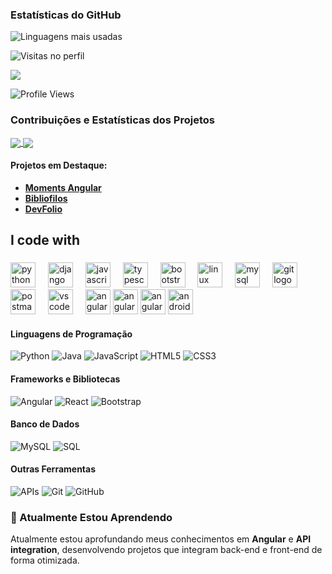 ### Estatísticas do GitHub

![Linguagens mais usadas](https://github-readme-stats.vercel.app/api/top-langs/?username=lucasvieiraz&layout=compact&theme=dark)

![Visitas no perfil](https://komarev.com/ghpvc/?username=lucasvieiraz&color=blue)



<a href="https://github.com/lucasvieiraz">
  <img align="center" src="https://github-readme-stats.vercel.app/api?username=lucasvieiraz&show_icons=true&theme=dark&count_private=true" />
</a>

![Profile Views](https://komarev.com/ghpvc/?username=lucasvieiraz&color=blue)



### Contribuições e Estatísticas dos Projetos

<a href="https://github.com/lucasvieiraz">
  <img align="center" src="https://github-profile-summary-cards.vercel.app/api/cards/repos-per-language?username=lucasvieiraz&theme=dark" />
</a>

<a href="https://github.com/lucasvieiraz">
  <img align="center" src="https://github-profile-summary-cards.vercel.app/api/cards/productive-time?username=lucasvieiraz&theme=dark" />
</a>

#### Projetos em Destaque:
- [**Moments Angular**](https://github.com/lucasvieiraz/moments_angular)
- [**Bibliofilos**](https://github.com/lucasvieiraz/Bibliofilos)
- [**DevFolio**](https://github.com/lucasvieiraz/devfolio)


<h2 align="left">I code with</h2>

###

<div align="left">
  <img src="https://cdn.jsdelivr.net/gh/devicons/devicon/icons/python/python-original.svg" height="40" alt="python logo"  />
  <img width="12" />
  <img src="https://cdn.jsdelivr.net/gh/devicons/devicon/icons/django/django-plain.svg" height="40" alt="django logo"  />
  <img width="12" />
  <img src="https://cdn.jsdelivr.net/gh/devicons/devicon/icons/javascript/javascript-original.svg" height="40" alt="javascript logo"  />
  <img width="12" />
  <img src="https://cdn.jsdelivr.net/gh/devicons/devicon/icons/typescript/typescript-original.svg" height="40" alt="typescript logo"  />
  <img width="12" />
  <img src="https://cdn.jsdelivr.net/gh/devicons/devicon/icons/bootstrap/bootstrap-original.svg" height="40" alt="bootstrap logo"  />
  <img width="12" />
  <img src="https://cdn.jsdelivr.net/gh/devicons/devicon/icons/linux/linux-original.svg" height="40" alt="linux logo"  />
  <img width="12" />
  <img src="https://cdn.jsdelivr.net/gh/devicons/devicon/icons/mysql/mysql-original.svg" height="40" alt="mysql logo"  />
  <img width="12" />
  <img src="https://cdn.jsdelivr.net/gh/devicons/devicon/icons/git/git-original.svg" height="40" alt="git logo"  />
  <img width="12" />
  <img src="https://skillicons.dev/icons?i=postman" height="40" alt="postman logo"  />
  <img width="12" />
  <img src="https://cdn.simpleicons.org/visualstudiocode/007ACC" height="40" alt="vscode logo"  />
  <img width="12" />
  <img src="https://skillicons.dev/icons?i=angular" height="40" alt="angular logo"  />
    <img src="https://skillicons.dev/icons?i=react" height="40" alt="angular logo"  />
    <img src="https://skillicons.dev/icons?i=kotlin" height="40" alt="angular logo"  />
    <img src="https://skillicons.dev/icons?i=androidstudio" height="40" alt="android logo"  />
</div>

#### Linguagens de Programação
![Python](https://img.shields.io/badge/-Python-333?style=flat&logo=python)
![Java](https://img.shields.io/badge/-Java-333?style=flat&logo=java)
![JavaScript](https://img.shields.io/badge/-JavaScript-333?style=flat&logo=javascript)
![HTML5](https://img.shields.io/badge/-HTML5-333?style=flat&logo=html5)
![CSS3](https://img.shields.io/badge/-CSS3-333?style=flat&logo=css3)

#### Frameworks e Bibliotecas
![Angular](https://img.shields.io/badge/-Angular-333?style=flat&logo=angular)
![React](https://img.shields.io/badge/-React-333?style=flat&logo=react)
![Bootstrap](https://img.shields.io/badge/-Bootstrap-333?style=flat&logo=bootstrap)

#### Banco de Dados
![MySQL](https://img.shields.io/badge/-MySQL-333?style=flat&logo=mysql)
![SQL](https://img.shields.io/badge/-SQL-333?style=flat&logo=postgresql)

#### Outras Ferramentas
![APIs](https://img.shields.io/badge/-APIs-333?style=flat&logo=api)
![Git](https://img.shields.io/badge/-Git-333?style=flat&logo=git)
![GitHub](https://img.shields.io/badge/-GitHub-333?style=flat&logo=github)

### 🌱 Atualmente Estou Aprendendo
Atualmente estou aprofundando meus conhecimentos em **Angular** e **API integration**, desenvolvendo projetos que integram back-end e front-end de forma otimizada.

